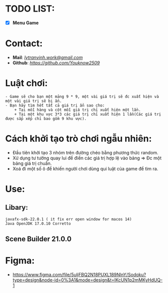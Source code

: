 
# TODO LIST:
- [x] **Menu Game**

# Contact:
- **Mail**: *lytranvinh.work@gmail.com*
- **Github**: *https://github.com/Youknow2509*

# Luật chơi:
    - Game sẽ cho bạn một mảng 9 * 9, một vài giá trị sẽ đc xuất hiện và một vài giá trị sẽ bị ẩn.
    - Bạn hãy tìm hết tất cả giá trị ẩn sao cho: 
        + Tại mỗi hàng và cột mỗi giá trị chỉ xuất hiện một lần.
        + Tại một khu vực 3*3 các giá trị chỉ xuất hiện 1 lần(Các giá trị được sắp xếp chỉ bao gồm 9 khu vực).

# Cách khởi tạo trò chơi ngẫu nhiên:

- Đầu tiên khởi tạo 3 nhóm trên đường chéo bằng phương thức random.
- Xử dụng tư tưởng quay lui để điền các giá trị hợp lệ vào bảng => Đc một bảng giá trị chuẩn.
- Xoá đi một số ô để khiến người chơi dùng qui luật của game để tìm ra.

# Use:
## Libary:
    javafx-sdk-22.0.1 ( it fix err open window for macos 14) 
    Java OpenJDK 17.0.10 Corretto
## Scene Builder 21.0.0

# Figma: 
- https://www.figma.com/file/5uljFBQ2N18PUXL189NlnY/Sodoku?type=design&node-id=0%3A1&mode=design&t=IKcUN1p2mMKyHdUQ-1

